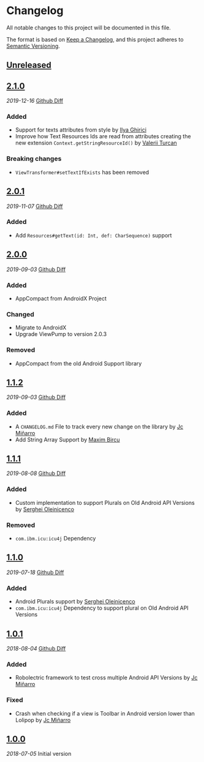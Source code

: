 # Changelog
All notable changes to this project will be documented in this file.

The format is based on [Keep a Changelog](https://keepachangelog.com/en/1.0.0/),
and this project adheres to [Semantic Versioning](https://semver.org/spec/v2.0.0.html).

## [Unreleased]

## [2.1.0]
_2019-12-16_ [Github Diff](https://github.com/jcminarro/Philology/compare/v-2.0.1...v-2.1.0)
### Added
- Support for texts attributes from style by [Ilya Ghirici](https://github.com/Ilya-Gh)
- Improve how Text Resources Ids are read from attributes creating the new extension `Context.getStringResourceId()` by [Valerii Turcan](https://github.com/ffelini)

### Breaking changes
- `ViewTransformer#setTextIfExists` has been removed

## [2.0.1]
_2019-11-07_ [Github Diff](https://github.com/jcminarro/Philology/compare/v-2.0.0...v-2.0.1)
### Added
- Add `Resources#getText(id: Int, def: CharSequence)` support

## [2.0.0]
_2019-09-03_ [Github Diff](https://github.com/jcminarro/Philology/compare/v-1.1.2...v-2.0.0)
### Added
- AppCompact from AndroidX Project

### Changed
- Migrate to AndroidX
- Upgrade ViewPump to version 2.0.3

### Removed
- AppCompact from the old Android Support library

## [1.1.2]
_2019-09-03_ [Github Diff](https://github.com/jcminarro/Philology/compare/v-1.1.1...v-1.1.2)

### Added
- A `CHANGELOG.md` File to track every new change on the library by [Jc Miñarro](https://github.com/jcminarro)
- Add String Array Support by [Maxim Bircu](https://github.com/mbircu-ellation)

## [1.1.1]
_2019-08-08_ [Github Diff](https://github.com/jcminarro/Philology/compare/v-1.1.0...v-1.1.1)

### Added
- Custom implementation to support Plurals on Old Android API Versions by [Serghei Oleinicenco](https://github.com/pr0t3us)

### Removed
- `com.ibm.icu:icu4j` Dependency

## [1.1.0]
_2019-07-18_ [Github Diff](https://github.com/jcminarro/Philology/compare/v-1.0.1...v-1.1.0)

### Added
- Android Plurals support by [Serghei Oleinicenco](https://github.com/pr0t3us)
- `com.ibm.icu:icu4j` Dependency to support plural on Old Android API Versions

## [1.0.1]
_2018-08-04_ [Github Diff](https://github.com/jcminarro/Philology/compare/v-1.0.0...v-1.0.1)

### Added
- Robolectric framework to test cross multiple Android API Versions by [Jc Miñarro](https://github.com/jcminarro)

### Fixed
- Crash when checking if a view is Toolbar in Android version lower than Lolipop by [Jc Miñarro](https://github.com/jcminarro)

## [1.0.0]
_2018-07-05_ Initial version

[Unreleased]: https://github.com/jcminarro/Philology/compare/v-2.1.0...HEAD
[2.1.0]: https://github.com/jcminarro/Philology/releases/tag/v-2.1.0
[2.0.1]: https://github.com/jcminarro/Philology/releases/tag/v-2.0.1
[2.0.0]: https://github.com/jcminarro/Philology/releases/tag/v-2.0.0
[1.1.2]: https://github.com/jcminarro/Philology/releases/tag/v-1.1.2
[1.1.1]: https://github.com/jcminarro/Philology/releases/tag/v-1.1.1
[1.1.0]: https://github.com/jcminarro/Philology/releases/tag/v-1.1.0
[1.0.1]: https://github.com/jcminarro/Philology/releases/tag/v-1.0.1
[1.0.0]: https://github.com/jcminarro/Philology/releases/tag/v-1.0.0